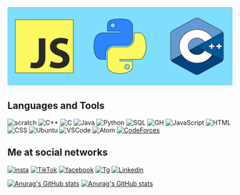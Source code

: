 [![Header](https://github.com/timurchikk/timurchikk/blob/main/assets/cpp.jpg)](https://github.com/timurchikk)


## Languages and Tools
![scratch](https://img.shields.io/badge/-Scratch-090909?style=for-the-badge&logo=scratch)
![C++](https://img.shields.io/badge/-C++-090909?style=for-the-badge&logo=cplusplus&logoColor=0000FF)
![C](https://img.shields.io/badge/-C-090909?style=for-the-badge&logo=c)
![Java](https://img.shields.io/badge/-Java-090909?style=for-the-badge&logo=java)
![Python](https://img.shields.io/badge/-Python-090909?style=for-the-badge&logo=python&logoColor=red)
![SQL](https://img.shields.io/badge/-PostgreSQL-090909?style=for-the-badge&logo=postgresql)
![GH](https://img.shields.io/badge/-GitHub-090909?style=for-the-badge&logo=github)
![JavaScript](https://img.shields.io/badge/-JavaScript-090909?style=for-the-badge&logo=Javascript)
![HTML](https://img.shields.io/badge/-HTML-090909?style=for-the-badge&logo=html5)
![CSS](https://img.shields.io/badge/-CSS-090909?style=for-the-badge&logo=css3&logoColor=darkred)
![Ubuntu](https://img.shields.io/badge/-ubuntu-090909?style=for-the-badge&logo=ubuntu&logoColor=ffff00)
![VSCode](https://img.shields.io/badge/-VSCode-090909?style=for-the-badge&logo=visualstudiocode&logoColor=blue)
![Atom](https://img.shields.io/badge/-Atom-090909?style=for-the-badge&logo=atom)
[![CodeForces](https://img.shields.io/badge/-CodeForces-090909?style=for-the-badge&logo=codeforces&logoColor=darkgreen)](https://codeforces.com/profile/TimurCvk)


## Me at social networks

[![insta](https://img.shields.io/badge/-Instagram-090909?style=for-the-badge&logo=instagram&logoColor=red)](https://www.instagram.com/timur.py)
[![TikTok](https://img.shields.io/badge/-TikTok-090909?style=for-the-badge&logo=tiktok&logoColor=darkgreen)](https://www.tiktok.com/@timurchik033)
[![facebook](https://img.shields.io/badge/-facebook-090909?style=for-the-badge&logo=facebook&logoColor=darkblue)](https://www.facebook.com/timur.chekirov.5/)
[![Tg](https://img.shields.io/badge/-Telegram-090909?style=for-the-badge&logo=Telegram)](https://t.me/timurchlk)
[![Linkedin](https://img.shields.io/badge/-Linkedin-090909?style=for-the-badge&logo=linkedin&logoColor=0000FF)](https://www.linkedin.com/in/timur-chekirov-255277214)

[![Anurag's GitHub stats](https://github-readme-stats.vercel.app/api?username=timurchikk&show_icons=True&theme=radical)](https://github.com/timurchikk/github-readme-stats)
[![Anurag's GitHub stats](https://github-readme-stats.vercel.app/api?username=timurchikk&show_icons=True&theme=highcontrast)](https://github.com/timurchikk/github-readme-stats)
